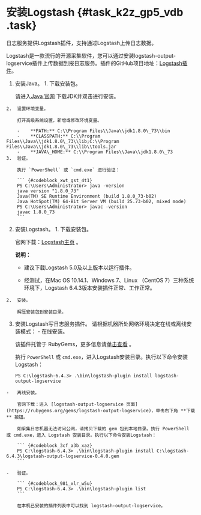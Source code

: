 # 安装Logstash {#task_k2z_gp5_vdb .task}

日志服务提供Logstash插件，支持通过Logstash上传日志数据。

Logstash是一款流行的开源采集软件，您可以通过安装logstash-output-logservice插件上传数据到报日志服务。插件的GitHub项目地址：[Logstash插件](https://github.com/aliyun/logstash-output-logservice)。

1.   安装Java。 
    1.  下载安装包。

        请进入[Java 官网](http://www.oracle.com/technetwork/java/javase/downloads/index.html) 下载JDK并双击进行安装。

    2.  设置环境变量。

        打开高级系统设置，新增或修改环境变量。

        -    **PATH:** C:\\Program Files\\Java\\jdk1.8.0\_73\\bin 
        -    **CLASSPATH:** C:\\Program Files\\Java\\jdk1.8.0\_73\\lib;C:\\Program Files\\Java\\jdk1.8.0\_73\\lib\\tools.jar 
        -    **JAVA\_HOME:** C:\\Program Files\\Java\\jdk1.8.0\_73 
    3.  验证。

        执行 `PowerShell` 或 `cmd.exe` 进行验证：

        ``` {#codeblock_xwt_gst_4t1}
        PS C:\Users\Administrator> java -version
        java version "1.8.0_73"
        Java(TM) SE Runtime Environment (build 1.8.0_73-b02)
        Java HotSpot(TM) 64-Bit Server VM (build 25.73-b02, mixed mode)
        PS C:\Users\Administrator> javac -version
        javac 1.8.0_73
        ```

2.   安装Logstash。 
    1.  下载安装包。

        官网下载：[Logstash主页](https://www.elastic.co/downloads/logstash) 。

        **说明：** 

        -   建议下载Logstash 5.0及以上版本以运行插件。

        -   经测试，在Mac OS 10.14.1、Windows 7、Linux （CentOS 7）三种系统环境下，Logstash 6.4.3版本安装插件正常、工作正常。

    2.  安装。

        解压安装包到安装目录。

3.   安装Logstash写日志服务插件。 请根据机器所处网络环境决定在线或离线安装模式：
    -   在线安装。

        该插件托管于 RubyGems，更多信息请[单击查看](https://rubygems.org/gems/logstash-output-logservice) 。

        执行 `PowerShell` 或 `cmd.exe`，进入Logstash安装目录。执行以下命令安装Logstash：

        ``` {#codeblock_56s_q2o_543}
        PS C:\logstash-6.4.3> .\bin\logstash-plugin install logstash-output-logservice
        ```

    -   离线安装。

        官网下载：进入 [logstash-output-logservice 页面](https://rubygems.org/gems/logstash-output-logservice)，单击右下角 **下载** 按钮。

        如采集日志机器无法访问公网，请拷贝下载的 gem 包到本地目录。执行 PowerShell 或 cmd.exe，进入 Logstash 安装目录。执行以下命令安装Logstash：

        ``` {#codeblock_3cf_a3b_xaz}
        PS C:\logstash-6.4.3> .\bin\logstash-plugin install C:\logstash-6.4.3\logstash-output-logservice-0.4.0.gem
        ```

    -   验证。

        ``` {#codeblock_981_xlr_w5u}
        PS C:\logstash-6.4.3> .\bin\logstash-plugin list
        ```

        在本机已安装的插件列表中可以找到 logstash-output-logservice。


